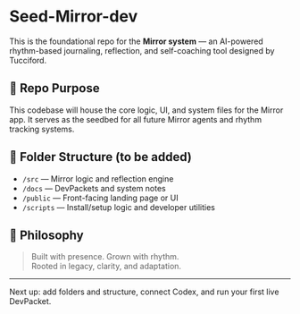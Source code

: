 # Seed-Mirror-dev

This is the foundational repo for the **Mirror system** — an AI-powered rhythm-based journaling, reflection, and self-coaching tool designed by Tucciford.

## 🔧 Repo Purpose
This codebase will house the core logic, UI, and system files for the Mirror app. It serves as the seedbed for all future Mirror agents and rhythm tracking systems.

## 📁 Folder Structure (to be added)
- `/src` — Mirror logic and reflection engine
- `/docs` — DevPackets and system notes
- `/public` — Front-facing landing page or UI
- `/scripts` — Install/setup logic and developer utilities

## 🧠 Philosophy
> Built with presence. Grown with rhythm.  
> Rooted in legacy, clarity, and adaptation.

---

Next up: add folders and structure, connect Codex, and run your first live DevPacket.
